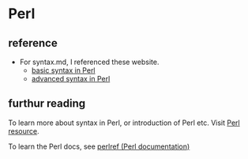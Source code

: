 # Perl
## reference
+ For syntax.md, I referenced these website. 
  - [basic syntax in Perl](https://www.perltutorial.org/)
  - [advanced syntax in Perl](https://docstore.mik.ua/orelly/perl/advprog/index.htm)

## furthur reading
To learn more about syntax in Perl, or introduction of Perl etc. Visit [Perl resource](https://www.perltutorial.org/perl-resources/).

To learn the Perl docs, see [perlref (Perl documentation)](https://perldoc.perl.org/perlref)


